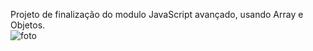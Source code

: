 Projeto de finalização do modulo JavaScript avançado, usando Array e Objetos.   
![foto](https://user-images.githubusercontent.com/83802470/125147038-64f51e00-e0ff-11eb-86e2-586df0719f2c.jpg)

